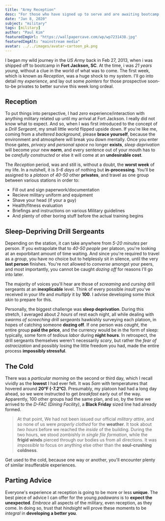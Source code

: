 ```yaml
---
title: "Army Reception"
desc: "For those who have signed up to serve and are awaiting bootcamp, here are is what you can expect in your first week."
date: "Jan 8, 2020"
subject: "military"
tags: [military]
author: "Paul Kim"
featuredImgUrl: "https://wallpapercave.com/wp/wp7231438.jpg"
featuredImgAlt: "mainstream media"
avatar: ../../images/avatar-cartoon_pk.png
---
```


I began my wild journey in the *US Army* back in Feb 27, 2013, when i was shipped off to bootcamp in **Fort Jackson, SC**.  At the time, i was *21 years young*, without a clue in the world of what was to come. The first week, which is known as *Reception*, was a huge shock to my system.  I'll go into detail my *experience*, and lay out some *pointers* for those prospective soon-to-be privates to better survive this week long ordeal.

## Reception

To put things into perspective, I had *zero* experience/interaction with anything military related up until my arrival at Fort Jackson.  I really did not know what to expect.  And so, when I was first introduced to the concept of a *Drill Sergeant*, my small little world flipped upside down.  If you're like me, coming from a *sheltered background*, please **brace yourself**, because the environment and atmosphere will break you down mentally.  Once you enter those gates, *privacy* and *personal space* no longer **exists**, *sleep deprivation* will become your new **norm**, and every sentence out of your mouth has to be *carefully constructed* or else it will come at an **undesirable cost**.

The *Reception* period, was and still is, without a doubt, the **worst week** of my life. In a nutshell, it is *5-6 days* of nothing but **in-processing**.  You'll be assigned to a *platoon* of *40-50* other **privates**, and travel as one group between various stations in order to:

- Fill out and sign paperwork/documentation
- Recieve military uniform and equipment
- Shave your head (if your a guy)
- Health/fitness evaluation
- Briefings and instructions on various Military guidelines
- And plenty of other boring stuff before the actual training begins

## Sleep-Depriving Drill Sergeants

Depending on the station, it can take anywhere from *5-20 minutes* per person. If you extrapolate that to *40-50 people* per platoon, you're looking at an exporbitant amount of time waiting.  And since you're required to travel as a *group*, you have no choice but to helplessly sit in silence, until the very **last person** finishes.  You're not allowed to *converse* amongst your peers, and most importantly, you cannot be caught *dozing off* for reasons I'll go into later.  

The majority of voices you'll hear are those of *screaming* and *cursing* drill sergeants at an **inexplicable** level.  Think of every possible *insult* you've received in your life and *multiply* it by **100**.  I advise developing some *thick skin* to prepare for this.

Personally, the biggest challenge was **sleep deprivation**.  During this stretch, I averaged about *2 hours* of rest each night, all while dealing with *swarms of screeching drill sergeants* hawkishly surveying each platoon, in hopes of catching someone **dozing off**.  If one person was *caught*, the entire group **paid the price**, and the currency would be in the form of sleep: typically, some form of *tedious labor* during **night hours**.  In retrospect, the drill sergeants themselves weren't necessarily *scary*, but rather the *fear of ostracization* and possibly losing the little freedom you had, made the entire process **impossibly stressful**.

## The Cold

There was a *particular morning* on the second or third day, which I recall vividly as the **lowest** I had ever felt.  It was *5am* with temperatures that hovered around **20°F (-7.2°C)**.  Presumably, my platoon had had a long day ahead, so we were instructed to get *breakfast* early out of the way.  Apparently, 100 other groups had the same plan, and so, by the time we arrived to the *D-FAC (Dining Facility)*, a **Black Friday** sized line had already formed.  

> At that point, We had not been issued our official *military attire*, and so none of us were *properly clothed* for the **weather**.  It took about *two hours* before we reached the *inside* of the building.  During the two hours, we stood zombishly in *single file formation*, while the **frigid winds** pierced through our bodies us from all directions.  It was *impossible* to focus on anything else other than the **soul-crushing coldness**.

Get used to the cold, because one way or another, you'll encounter plenty of similar insufferable experiences.

## Parting Advice

Everyone's experience at reception is going to be more or less **unique**. The best piece of advice I can offer for the young *padawans* is to **expect the unexpected**.  *Embrace* all aspects of the military, even reception, as they come.  In doing so, trust that *hindsight* will prove these moments to be *integral* in **developing a better you**.